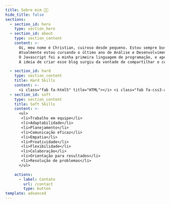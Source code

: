 ```yaml
---
title: Sobre mim 👨‍💻
hide_title: false
sections:
  - section_id: hero
    type: section_hero
  - section_id: about
    type: section_content
    content: >-
      Oi, meu nome é Christian, cuiroso desde pequeno. Estou sempre buscando conhecer algo novo pois acredito que o aprendizado é a chave da constante evolução.<br><br>
      Atualmente estou cursando o último ano de Análise e Desenvolvimento de Sistemas e me aprofundando nos estudos de Desenvolvimento Web nas tecnologias React e Node.js. Além disso estou também me aventurando no mobile com React Native. <br><br>
      O Javascript foi a minha primeira linguagem de programação, e apesar de ter passado por outras como PHP, Python e Java, é na Stack Javascript que eu mais me divirto desenvolvendo atualmente. Seja pela sua simplicidade, pela sua versatilidade ou pela comunidade e a constante evolução do seu ecossistema.<br><br>
      A ideia de criar esse blog surgiu da vontade de compartilhar o conhecimento, criar meu próprio conteúdo, ajudar outras pessoas a crescer na área de programação, e não menos importante, manter um ritmo constante de aprendizado.

  - section_id: hard
    type: section_content
    title: Hard Skills
    content: >-
      <i class="fab fa-html5" title="HTML"></i> <i class="fab fa-css3-alt" title="CSS"></i><i class="fab fa-sass" title="Sass"></i><i class="fab fa-js" title="Javascript"></i> <i class="fab fa-react" title="React"></i> <i class="fab fa-node" title="Node.Js"></i> <i class="fab fa-npm" title="NPM"></i> <i class="fab fa-yarn" title="Yarn"></i> <i class="fab fa-docker" title="Docker"></i> <i class="fab fa-git-square" title="Git"></i><i class="fab fa-github" title="Github"></i> <i class="fab fa-gitlab" title="Gitlab"></i> <i class="fab fa-linux" title="Linux"></i> <i class="fab fa-ubuntu" title="Ubuntu"></i>
  - section_id: soft
    type: section_content
    title: Soft Skills
    content: >-
      <ul>
       <li>Trabalho em equipe</li>
       <li>Adaptabilidade</li>
       <li>Planejamento</li>
       <li>Comunicação eficaz</li>
       <li>Empatia</li>
       <li>Proatividade</li>
       <li>Flexibilidade</li>
       <li>Colaboração</li>
       <li>Orientação para resultados</li>
       <li>Resolução de problemas</li>
      </ul>

    actions:
      - label: Contato
        url: /contact
        type: button
template: advanced
---
```

